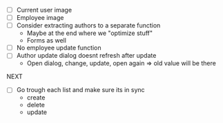 - [ ] Current user image
- [ ] Employee image
- [ ] Consider extracting authors to a separate function
    - Maybe at the end where we "optimize stuff"
    - Forms as well
- [ ] No employee update function
- [ ] Author update dialog doesnt refresh after update
    - Open dialog, change, update, open again => old value will be there

NEXT
- [ ] Go trough each list and make sure its in sync
    - create
    - delete
    - update

